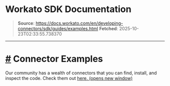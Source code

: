 # Workato SDK Documentation

> **Source**: https://docs.workato.com/en/developing-connectors/sdk/guides/examples.html
> **Fetched**: 2025-10-23T02:33:55.738370

---

# [#](<#connector-examples>) Connector Examples

Our community has a wealth of connectors that you can find, install, and inspect the code. Check them out [here. (opens new window)](<https://app.workato.com/browse/connectors>)
